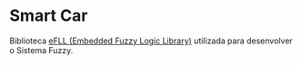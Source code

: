 # Smart Car

Biblioteca [eFLL (Embedded Fuzzy Logic Library)](https://github.com/zerokol/eFLL) utilizada para desenvolver o Sistema Fuzzy.
